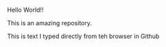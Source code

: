 Hello World!!

This is an amazing repository.

This is text I typed directly from teh browser in Github 
